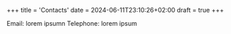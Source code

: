 +++
title = 'Contacts'
date = 2024-06-11T23:10:26+02:00
draft = true
+++

Email: lorem ipsumn
Telephone: lorem ipsum
